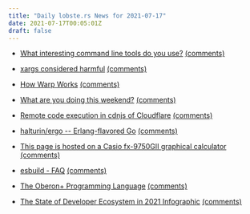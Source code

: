 ```yaml
---
title: "Daily lobste.rs News for 2021-07-17"
date: 2021-07-17T00:05:01Z
draft: false
---
```






- [What interesting command line tools do you use?]()
  [(comments)](https://lobste.rs/s/yfgwjr/what_interesting_command_line_tools_do)



- [xargs considered harmful](https://codefaster.substack.com/p/xargs-considered-harmful)
  [(comments)](https://lobste.rs/s/wlqveb/xargs_considered_harmful)



- [How Warp Works](https://blog.warp.dev/how-warp-works/)
  [(comments)](https://lobste.rs/s/16pj8p/how_warp_works)



- [What are you doing this weekend?]()
  [(comments)](https://lobste.rs/s/dvaenm/what_are_you_doing_this_weekend)



- [Remote code execution in cdnjs of Cloudflare](https://blog.ryotak.me/post/cdnjs-remote-code-execution-en/)
  [(comments)](https://lobste.rs/s/rdcdhs/remote_code_execution_cdnjs_cloudflare)



- [halturin/ergo -- Erlang-flavored Go](https://github.com/halturin/ergo)
  [(comments)](https://lobste.rs/s/rqycvz/halturin_ergo_erlang_flavored_go)



- [This page is hosted on a Casio fx-9750GII graphical calculator](http://fxip.as203478.net/)
  [(comments)](https://lobste.rs/s/6in4zg/this_page_is_hosted_on_casio_fx_9750gii)



- [esbuild - FAQ](https://esbuild.github.io/faq/)
  [(comments)](https://lobste.rs/s/0h838k/esbuild_faq)



- [The Oberon+ Programming Language](https://oberon-lang.github.io/)
  [(comments)](https://lobste.rs/s/evhq3r/oberon_programming_language)



- [The State of Developer Ecosystem in 2021 Infographic](https://www.jetbrains.com/lp/devecosystem-2021/)
  [(comments)](https://lobste.rs/s/rpfujv/state_developer_ecosystem_2021)


